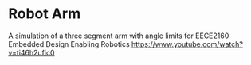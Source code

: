 # Robot Arm
A simulation of a three segment arm with angle limits for EECE2160 Embedded Design Enabling Robotics
https://www.youtube.com/watch?v=ti46h2ufic0
